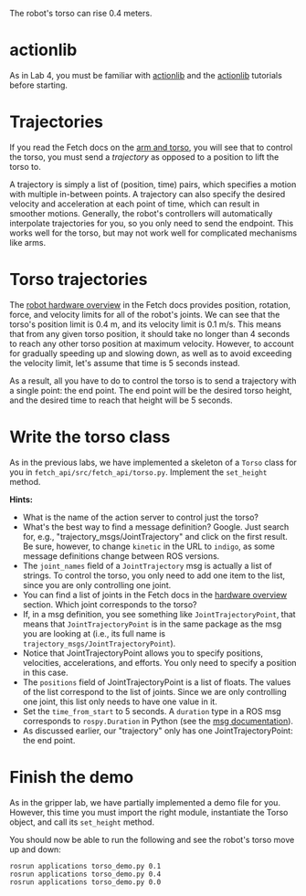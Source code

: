 The robot's torso can rise 0.4 meters.

# actionlib
As in Lab 4, you must be familiar with [actionlib](http://wiki.ros.org/actionlib) and the [actionlib](http://wiki.ros.org/actionlib/Tutorials) tutorials before starting.

# Trajectories
If you read the Fetch docs on the [arm and torso](http://docs.fetchrobotics.com/api_overview.html#arm-and-torso), you will see that to control the torso, you must send a *trajectory* as opposed to a position to lift the torso to.

A trajectory is simply a list of (position, time) pairs, which specifies a motion with multiple in-between points.
A trajectory can also specify the desired velocity and acceleration at each point of time, which can result in smoother motions.
Generally, the robot's controllers will automatically interpolate trajectories for you, so you only need to send the endpoint.
This works well for the torso, but may not work well for complicated mechanisms like arms.

# Torso trajectories
The [robot hardware overview](http://docs.fetchrobotics.com/robot_hardware.html#forces-and-torques) in the Fetch docs provides position, rotation, force, and velocity limits for all of the robot's joints.
We can see that the torso's position limit is 0.4 m, and its velocity limit is 0.1 m/s.
This means that from any given torso position, it should take no longer than 4 seconds to reach any other torso position at maximum velocity.
However, to account for gradually speeding up and slowing down, as well as to avoid exceeding the velocity limit, let's assume that time is 5 seconds instead.

As a result, all you have to do to control the torso is to send a trajectory with a single point: the end point.
The end point will be the desired torso height, and the desired time to reach that height will be 5 seconds.

# Write the torso class
As in the previous labs, we have implemented a skeleton of a `Torso` class for you in `fetch_api/src/fetch_api/torso.py`.
Implement the `set_height` method.

**Hints:**
* What is the name of the action server to control just the torso?
* What's the best way to find a message definition? Google. Just search for, e.g., "trajectory_msgs/JointTrajectory" and click on the first result. Be sure, however, to change `kinetic` in the URL to `indigo`, as some message definitions change between ROS versions.
* The `joint_names` field of a `JointTrajectory` msg is actually a list of strings. To control the torso, you only need to add one item to the list, since you are only controlling one joint.
* You can find a list of joints in the Fetch docs in the [hardware overview](http://docs.fetchrobotics.com/robot_hardware.html#joint-limits-and-types) section. Which joint corresponds to the torso?
* If, in a msg definition, you see something like `JointTrajectoryPoint`, that means that `JointTrajectoryPoint` is in the same package as the msg you are looking at (i.e., its full name is `trajectory_msgs/JointTrajectoryPoint`).
* Notice that JointTrajectoryPoint allows you to specify positions, velocities, accelerations, and efforts. You only need to specify a position in this case.
* The `positions` field of JointTrajectoryPoint is a list of floats. The values of the list correspond to the list of joints. Since we are only controlling one joint, this list only needs to have one value in it.
* Set the `time_from_start` to 5 seconds. A `duration` type in a ROS msg corresponds to `rospy.Duration` in Python (see the [msg documentation](http://wiki.ros.org/msg#Message_Description_Specification)).
* As discussed earlier, our "trajectory" only has one JointTrajectoryPoint: the end point.

# Finish the demo
As in the gripper lab, we have partially implemented a demo file for you.
However, this time you must import the right module, instantiate the Torso object, and call its `set_height` method.

You should now be able to run the following and see the robot's torso move up and down:
```
rosrun applications torso_demo.py 0.1
rosrun applications torso_demo.py 0.4
rosrun applications torso_demo.py 0.0
```